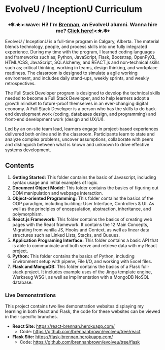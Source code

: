 # EvolveU / InceptionU Curriculum

<h3 align="center"><b>⭒❃.✮:▹:wave: Hi! I'm <a href="https://github.com/brennanbrown">Brennan</a>, an EvolveU alumni. Wanna hire me? <a href="https://brennnanbrown.ca">Click here!</a>◃:✮.❃⭒</b></h3>

EvolveU / InceptionU is a full-time program in Calgary, Alberta. The material blends technology, people, and process skills into one fully integrated experience. During my time with the program, I learned coding languages and frameworks such as; Python, JavaScript, Flask, Bootstrap, OpenPyXL, HTML/CSS, JavaScript, SQLAlchemy, and REACT.js  and non-technical skills such as; critical thinking, working in teams, design thinking, and workplace readiness. The classroom is designed to simulate a agile working environment, and includes daily stand-ups, weekly sprints, and weekly retrospectives.

The Full Stack Developer program is designed to develop the technical skills needed to become a Full Stack Developer, and to help learners adopt a growth mindset to future-proof themselves in an ever-changing digital economy. A Full Stack Developer is a person who has the skills to do back-end development work (coding, databases design, and programming) and front-end development work (design and UX/UI). 

Led by an on-site team lead, learners engage in project-based experiences delivered both online and in the classroom. Participants learn to state and analyze complex problems, uncover assumptions, collaborate with peers and distinguish between what is known and unknown to drive effective systems development.

## Contents

1. **Getting Started:** This folder contains the basic of Javascript, including syntax usage and initial examples of logic.
2. **Document Object Model:** This folder contains the basics of figuring out DOM manipulation and webpage interaction.
3. **Object-oriented Programming:** This folder contains the basics of the OOP paradigm, including building: User Interface, Controllers & UI. As well as the principles of encapsulation, abstraction, inheritance, and polymorphism.
4. **React.js Framework:** This folder contains the basics of creating web pages with the React framework. It contains the 12 Main Concepts, Migrating from vanilla JS, Hooks and Context, as well as linear data structures such as Linked Lists, Stacks, and Queues.
5. **Application Programing Interface:** This folder contains a basic API that is able to communicate and both serve and retrieve data with my React project.
6. **Python:** This folder contains the basics of Python, including Environment setup with pipenv, File I/O, and working with Excel files.
7. **Flask and MongoDB:** This folder contains the basics of a Flask full-stack project. It includes example uses of the Jinga template engine, Werkseug WSGI, as well as implimentation with a MongoDB NoSQL database.

### Live Demonstrations

This project contains two live demonstration websites displaying my learning in both React and Flask, the code for these websites can be viewed in their specific branches.

* **React Site:** https://react-brennan.herokuapp.com/
  - Code: https://github.com/brennanbrown/evolveu/tree/react
* **Flask Site:** https://flask-brennan.herokuapp.com/
  - Code: https://github.com/brennanbrown/evolveu/tree/flask
